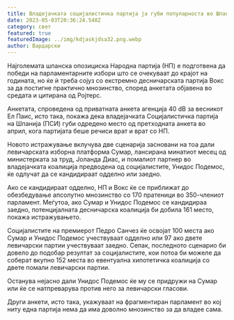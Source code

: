 ```yaml
---
title: Владејачката социјалистичка партија ја губи популарноста во Шпанија
date: 2023-05-03T20:36:24.548Z
category: свет
featured: true
featuredImage: ../img/kdjaskjdsa32.png.webp
author: Вардарски
---
```


Најголемата шпанска опозициска Народна партија (НП) е подготвена да победи на парламентарните избори што се очекуваат до крајот на годината, но ќе ѝ треба сојуз со екстремно десничарската партија Вокс за да постигне практично мнозинство, според анкетата објавена во средата и цитирана од Ројтерс.

Анкетата, спроведена од приватната анкета агенција 40 dB за весникот Ел Паис, исто така, покажа дека владејачката Социјалистичка партија на Шпанија (ПСИ) губи одредено место од претходната анкета во април, кога партијата беше речиси врат и врат со НП.

Новото истражување вклучува две сценарија засновани на тоа дали левичарската изборна платформа Сумар, лансирана минатиот месец од министерката за труд, Јоланда Диас, и помалиот партнер во владејачката коалиција предводена од социјалистите, Унидос Подемос, ќе одлучат да се кандидираат одделно или заедно.

Ако се кандидираат одделно, НП и Вокс ќе се приближат до обезбедување апсолутно мнозинство со 170 пратеници во 350-члениот парламент. Меѓутоа, ако Сумар и Унидос Подемос се кандидираа заедно, потенцијалната десничарска коалиција би добила 161 место, покажа истражувањето.

Социјалистите на премиерот Педро Санчез ќе освојат 100 места ако Сумар и Унидос Подемос учествуваат одделно или 97 ако двете левичарски партии учествуваат заедно. Сепак, последното сценарио би довело до подобар резултат за социјалистите, кои потоа би можеле да соберат вкупно 152 места во евентуална хипотетичка коалиција со двете помали левичарски партии.

Останува нејасно дали Унидос Подемос ќе му се придружи на Сумар или ќе се натпреварува против него за левичарски гласови.

Други анкети, исто така, укажуваат на фрагментиран парламент во кој ниту една партија нема да има доволно мнозинство за да владее сама.
